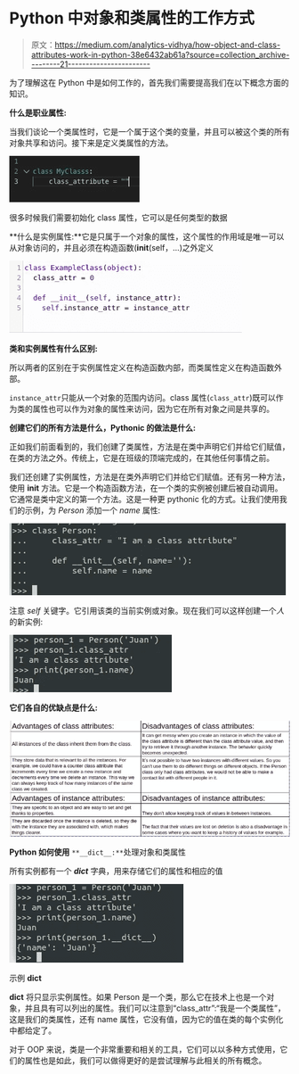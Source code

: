 # Python 中对象和类属性的工作方式

> 原文：<https://medium.com/analytics-vidhya/how-object-and-class-attributes-work-in-python-38e6432ab61a?source=collection_archive---------21----------------------->

为了理解这在 Python 中是如何工作的，首先我们需要提高我们在以下概念方面的知识。

**什么是职业属性:**

当我们谈论一个类属性时，它是一个属于这个类的变量，并且可以被这个类的所有对象共享和访问。接下来是定义类属性的方法。

![](img/a10f2803b75e6cfb655eaeb4f2a3ea16.png)

很多时候我们需要初始化 class 属性，它可以是任何类型的数据

**什么是实例属性:**它是只属于一个对象的属性，这个属性的作用域是唯一可以从对象访问的，并且必须在构造函数(__init__(self，...)之外定义

![](img/da1463dead4de773826c4e8731bdb111.png)

**类和实例属性有什么区别:**

所以两者的区别在于实例属性定义在构造函数内部，而类属性定义在构造函数外部。

`instance_attr`只能从一个对象的范围内访问。class 属性(`class_attr`)既可以作为类的属性也可以作为对象的属性来访问，因为它在所有对象之间是共享的。

**创建它们的所有方法是什么，Pythonic 的做法是什么:**

正如我们前面看到的，我们创建了类属性，方法是在类中声明它们并给它们赋值，在类的方法之外。传统上，它是在班级的顶端完成的，在其他任何事情之前。

我们还创建了实例属性，方法是在类外声明它们并给它们赋值。还有另一种方法，使用 __init__ 方法。它是一个构造函数方法，在一个类的实例被创建后被自动调用。它通常是类中定义的第一个方法。这是一种更 pythonic 化的方式。让我们使用我们的示例，为 *Person* 添加一个 *name* 属性:

![](img/aef7ccba8b0dc213494293ed6f57e8be.png)

注意 *self* 关键字。它引用该类的当前实例或对象。现在我们可以这样创建一个*人*的新实例:

![](img/ca9e6de8957b4b6612673d3f448faf03.png)

**它们各自的优缺点是什么:**

![](img/8d13d4808793a022f9764fe5e8a97432.png)

**Python 如何使用** `**__dict__:**`处理对象和类属性

所有实例都有一个 *__dict__* 字典，用来存储它们的属性和相应的值

![](img/4836dd4fb4a598fc7851caccb98a0b03.png)

示例 __dict__

__dict__ 将只显示实例属性。如果 Person 是一个类，那么它在技术上也是一个对象，并且具有可以列出的属性。我们可以注意到“class_attr”:“我是一个类属性”，这是我们的类属性，还有 name 属性，它没有值，因为它的值在类的每个实例化中都给定了。

对于 OOP 来说，类是一个非常重要和相关的工具，它们可以以多种方式使用，它们的属性也是如此，我们可以做得更好的是尝试理解与此相关的所有概念。